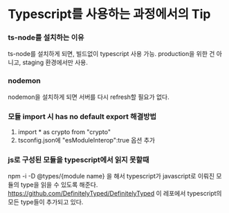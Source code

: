 # Typescript를 사용하는 과정에서의 Tip

### ts-node를 설치하는 이유

ts-node를 설치하게 되면, 빌드없이 typescript 사용 가능.
production을 위한 건 아니고, staging 환경에서만 사용.

### nodemon

nodemon을 설치하게 되면 서버를 다시 refresh할 필요가 없다.

### 모듈 import 시 has no default export 해결방법

1. import \* as crypto from "crypto"
2. tsconfig.json에 "esModuleInterop":true 옵션 추가

### js로 구성된 모듈을 typescript에서 읽지 못할때

npm -i -D @types/{module name} 을 해서 typescript가 javascript로 이뤄진 모듈의 type을 읽을 수 있도록 해준다.
https://github.com/DefinitelyTyped/DefinitelyTyped 이 레포에서 typescript의 모든 type들이 추가되고 있다.
